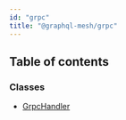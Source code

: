 ```yaml
---
id: "grpc"
title: "@graphql-mesh/grpc"
---
```


## Table of contents

### Classes

- [GrpcHandler](/docs/api/classes/handlers_grpc_src.GrpcHandler)
